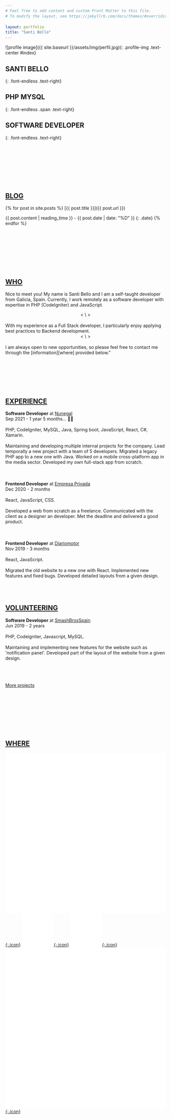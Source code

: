 ```yaml
---
# Feel free to add content and custom Front Matter to this file.
# To modify the layout, see https://jekyllrb.com/docs/themes/#overriding-theme-defaults

layout: portfolio
title: "Santi Bello"
---
```

  
![profile image]({{ site.baseurl }}/assets/img/perfil.jpg){: .profile-img .text-center #index}

## SANTI BELLO
{: .font-endless .text-right}
## PHP MYSQL
{: .font-endless .span .text-right}
## SOFTWARE DEVELOPER
{: .font-endless .text-right}

<br/>
<br/>
<br/>
<br/>
<br/>
<br/>
<br/>
  
## [BLOG][main]

{% for post in site.posts %}
[{{ post.title }}]({{ post.url }})

{{ post.content | reading_time }} - {{ post.date | date: "%D" }}
{: .date}
{% endfor %}

<br/>
<br/>
<br/>
<br/>
<br/>
<br/>
<br/>
  
## [WHO][home]

Nice to meet you! My name is Santi Bello and I am a self-taught developer from Galicia, Spain. Currently, I work remotely as a software developer with expertise in <span>PHP</span> (CodeIgniter) and JavaScript.
<br/>  
<center>< \ ></center>  
<br/>
With my experience as a <span>Full Stack</span> developer, I particularly enjoy applying best practices to <span>Backend</span> development.
<br/>  
<center>< \ ></center>  
<br/>
I am always open to new opportunities, so please feel free to contact me through the [information][where] provided below."  
<br/>
<br/>
<br/>
<br/>
<br/>
<br/>
<br/>
  
## [EXPERIENCE][home]

**Software Developer** at [Nunegal][exp1]   
Sep 2021 - 1 year 5 months... 👩‍💻 
<br><br>
PHP, CodeIgniter, MySQL, Java, Spring boot, JavaScript, React, C#, Xamarin.
<br><br>
Maintaining and developing multiple internal projects for the company. Lead temporally a new project with a team of 5 developers.
Migrated a legacy PHP app to a new one with Java.
Worked on a mobile cross-platform app in the media sector.
Developed my own full-stack app from scratch.
<br><br><br><br>
**Frontend Developer** at [Empresa Privada][exp2]  
Dec 2020 - 2 months
<br><br>
React, JavaScript, CSS.
<br><br>
Developed a web from scratch as a freelance.
Communicated with the client as a designer an developer.
Met the deadline and delivered a good product.
<br><br><br><br>
**Frontend Developer** at [Diariomotor][exp3]  
Nov 2019 - 3 months
<br><br>
React, JavaScript.
<br><br>
Migrated the old website to a new one with React.
Implemented new features and fixed bugs.
Developed detailed layouts from a given design.
<br><br><br><br>
  
## [VOLUNTEERING][home]
**Software Developer** at [SmashBrosSpain][exp4]  
Jun 2019 - 2 years
<br><br>
PHP, Codeigniter, Javascript, MySQL.
<br><br>
Maintaining and implementing new features for the website such as 'notification panel'.
Developed part of the layout of the website from a given design.  
<br><br><br><br>
[More projects][projects]  
  
<br/>
<br/>
<br/>
<br/>
<br/>
<br/>
<br/>
  
## [WHERE][home]

[![iconTwitter](/assets/img/twitter.svg){:.icon}][rrssTwitter]
[![iconGithub](/assets/img/github.svg){:.icon}][rrssGithub]
[![iconLinkedin](/assets/img/linkedin.svg){:.icon}][rrssLinkedin]
[![iconMail](/assets/img/mail.svg){:.icon}][rrssEmail]

[main]: #main
[home]: #home
[who]: #who
[blog]: #blog
[experience]: #experience
[where]: #where

[exp1]: https://www.nunegal.com/web
[exp2]: https://santibello-empresa1.netlify.app/
[exp3]: https://diariomotor.com
[exp4]: https://smashbrosspain.com
[exp5]: https://animalbrowsing.com
[projects]: https://github.com/sbellodev?tab=repositories

[rrssTwitter]: https://twitter.com/sbellodev       
[rrssGithub]: https://github.com/sbellodev/
[rrssLinkedin]: https://www.linkedin.com/in/sbellodev/
[rrssEmail]: mailto:sbellodev@gmail.com"

